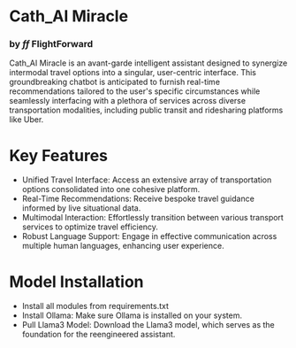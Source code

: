 # Cath_AI Miracle
### by $ff$ FlightForward
Cath_AI Miracle is an avant-garde intelligent assistant designed to synergize intermodal travel options into a singular, user-centric interface. This groundbreaking chatbot is anticipated to furnish real-time recommendations tailored to the user's specific circumstances while seamlessly interfacing with a plethora of services across diverse transportation modalities, including public transit and ridesharing platforms like Uber.

# Key Features
- Unified Travel Interface: Access an extensive array of transportation options consolidated into one cohesive platform.
- Real-Time Recommendations: Receive bespoke travel guidance informed by live situational data.
- Multimodal Interaction: Effortlessly transition between various transport services to optimize travel efficiency.
- Robust Language Support: Engage in effective communication across multiple human languages, enhancing user experience.

# Model Installation
- Install all modules from requirements.txt
- Install Ollama: Make sure Ollama is installed on your system.
- Pull Llama3 Model: Download the Llama3 model, which serves as the foundation for the reengineered assistant.
